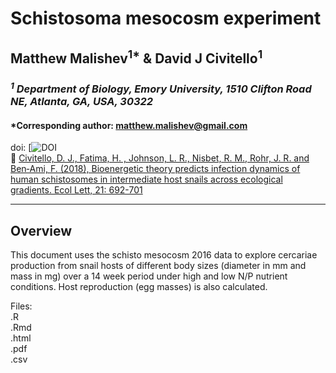 # Schistosoma mesocosm experiment    
## Matthew Malishev<sup>1*</sup> & David J Civitello<sup>1</sup>  
### _<sup>1</sup> Department of Biology, Emory University, 1510 Clifton Road NE, Atlanta, GA, USA, 30322_  

#### *Corresponding author: matthew.malishev@gmail.com    

doi: [![DOI](https://doi.org/10.1111/ele.12937)  
:link: [Civitello, D. J., Fatima, H. , Johnson, L. R., Nisbet, R. M., Rohr, J. R. and Ben‐Ami, F. (2018), Bioenergetic theory predicts infection dynamics of human schistosomes in intermediate host snails across ecological gradients. Ecol Lett, 21: 692-701](https://onlinelibrary.wiley.com/doi/abs/10.1111/ele.12937)    

******  

## Overview  

This document uses the schisto mesocosm 2016 data to explore cercariae production from snail hosts of different body sizes (diameter in mm and mass in mg) over a 14 week period under high and low N/P nutrient conditions. Host reproduction (egg masses) is also calculated.         
  
Files:  
.R  
.Rmd  
.html  
.pdf  
.csv  
